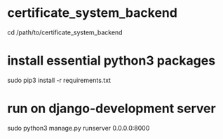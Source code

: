 # certificate_system_backend
cd /path/to/certificate_system_backend


# install essential python3 packages
sudo pip3 install -r requirements.txt


# run on django-development server
sudo python3 manage.py runserver 0.0.0.0:8000
